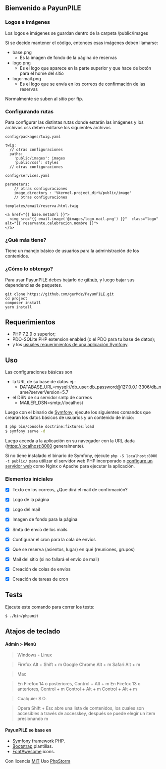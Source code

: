 
## Bienvenido a PayunPILE
### Logos e imágenes

Los logos e imágenes se guardan dentro de la carpeta /public/images

Si se decide mantener el código, entonces esas imágenes deben llamarse:

* base.png 
  * Es la imagen de fondo de la página de reservas
* logo.png
  * Es el logo que aparece en la parte superior y que hace de botón 
    para el home del sitio
* logo-mail.png
  * Es el logo que se envía en los correos de confirmación de las reservas

Normalmente se suben al sitio por ftp.


### Configurando rutas

Para configurar las distintas rutas donde estarán las imágenes y los archivos css
deben editarse los siguientes archivos

`
config/packages/twig.yaml
`
```
twig:
  // otras configuraciones
  paths:
    'public/images': images
    'public/css': styles
  // otras configuraciones 
```
`
config/services.yaml
`
```
parameters:
    // otras configuraciones
    image_directory : '%kernel.project_dir%/public/image'
    // otras configuraciones
```
`
templates/email/reserva.html.twig
`
```
<a href="{{ base.metaUrl }}">
  <img src="{{ email.image('@images/logo-mail.png') }}"  class="logo" alt="{{ reservante.celebracion.nombre }}">
</a>
```







### ¿Qué más tiene?

Tiene un manejo básico de usuarios para la administración de los contenidos.


### ¿Cómo lo obtengo?

Para usar PayunPILE debes bajarlo de [github][8], y luego bajar sus 
dependencias de paquetes.

```
git clone https://github.com/gerMdz/PayunPILE.git
cd project
composer install
yarn install 
```


Requerimientos
------------

* PHP 7.2.9 o superior;
* PDO-SQLite PHP extension enabled (o el PDO para tu base de datos);
* y los [usuales requerimientos de una aplicación Symfony][2].

Uso
-----

Las configuraciones básicas son
* la URL de su base de datos ej.:
    * DATABASE_URL=mysql://db_user:db_password@127.0.0.1:3306/db_name?serverVersion=5.7
* el DSN de su servidor smtp de correos
    * MAILER_DSN=smtp://localhost

Luego con el binario de [Symfony][4], ejecute los siguientes comandos que crearan los datos básicos de usuarios y un contenido de inicio:

```bash
$ php bin/console doctrine:fixtures:load
$ symfony serve -d
```

Luego acceda a la aplicación en su navegador con la URL dada (<https://localhost:8000> generalmente).

Si no tiene instalado el binario de Symfony, ejecute `php -S localhost:8000 -t public/`
para utilizar el servidor web PHP incorporado o [configure un servidor web][3] como Nginx o
Apache para ejecutar la aplicación.

### Elementos iniciales

- [x] Texto en los correos, ¿Que dirá el mail de confirmación?
- [x] Logo de la página
- [x] Logo del mail
- [x] Imagen de fondo para la página
- [x] Smtp de envío de los mails
- [x] Configurar el cron para la cola de envíos
- [x] Qué se reserva (asientos, lugar) en qué (reuniones, grupos)
- [x] Mail del sitio (si no fallará el envío de mail)
- [x] Creación de colas de envíos
- [x] Creación de tareas de cron


Tests
-----

Ejecute este comando para correr los tests:

```bash
$ ./bin/phpunit
```


## Atajos de teclado

#### Admin > Menú
> Windows - Linux


>Firefox 	Alt + Shift + m
Google Chrome 	Alt + m
Safari 	Alt + m


> Mac

>En Firefox 14 o posteriores, Control + Alt + m
En Firefox 13 o anteriores, Control + m
Control + Alt + m
Control + Alt + m

> Cualquier S.O.

>Opera 	Shift + Esc abre una lista de contenidos, los cuales son accesibles a través de accesskey, después se puede elegir un item presionando m


#### PayunPILE se base en
- [Symfony][1] framework PHP.
- [Bootstrap](https://getbootstrap.com/) plantillas.
- [FontAwesome](https://fortawesome.github.io/Font-Awesome/) icons.

Con licencia [MIT](https://github.com/gerMdz/PayunPILE/blob/main/LICENSE)
Uso [PhpStorm][5]


[1]: https://symfony.com
[2]: https://symfony.com/doc/current/reference/requirements.html
[3]: https://symfony.com/doc/current/cookbook/configuration/web_server_configuration.html
[4]: https://symfony.com/download
[5]: https://jb.gg/OpenSource.
[6]: https://github.com/gerMdz/payunpile
[7]: https://germdz.github.io/incalinks/
[8]: https://github.com/gerMdz/PayunPILE.git
